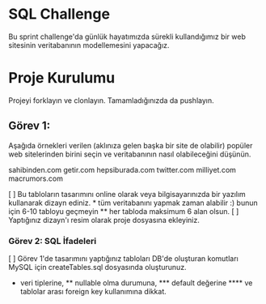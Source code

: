 # SQL Challenge

Bu sprint challenge'da günlük hayatımızda sürekli kullandığımız bir web sitesinin veritabanının modellemesini yapacağız.

# Proje Kurulumu
Projeyi forklayın ve clonlayın. Tamamladığınızda da pushlayın.

## Görev 1: 

Aşağıda örnekleri verilen (aklınıza gelen başka bir site de olabilir) popüler web sitelerinden birini seçin ve veritabanının nasıl olabileceğini düşünün.

sahibinden.com
getir.com
hepsiburada.com
twitter.com
milliyet.com
macrumors.com


[ ] Bu tabloların tasarımını online olarak veya bilgisayarınızda bir yazılım kullanarak dizayn ediniz. 
    * tüm veritabanını yapmak zaman alabilir :) bunun için 6-10 tabloyu geçmeyin
    ** her tabloda maksimum 6 alan olsun.
[ ] Yaptığınız dizayn'ı resim olarak proje dosyasına ekleyiniz.


### Görev 2: SQL İfadeleri

[ ] Görev 1'de tasarımını yaptığınız tabloları DB'de oluşturan komutları MySQL için createTables.sql dosyasında oluşturunuz.
   * veri tiplerine, 
   ** nullable olma durumuna, 
   *** default değerine
   **** ve tablolar arası foreign key kullanımına dikkat.
